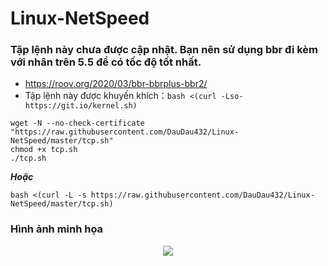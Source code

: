 # Linux-NetSpeed
### Tập lệnh này chưa được cập nhật. Bạn nên sử dụng bbr đi kèm với nhân trên 5.5 để có tốc độ tốt nhất.
- https://roov.org/2020/03/bbr-bbrplus-bbr2/
- Tập lệnh này được khuyến khích：`bash <(curl -Lso- https://git.io/kernel.sh)`
```
wget -N --no-check-certificate "https://raw.githubusercontent.com/DauDau432/Linux-NetSpeed/master/tcp.sh"
chmod +x tcp.sh
./tcp.sh
```
***Hoặc***
```
bash <(curl -L -s https://raw.githubusercontent.com/DauDau432/Linux-NetSpeed/master/tcp.sh)
```
### Hình ảnh minh họa

<p align="center">
  <img src="https://github.com/DauDau432/Linux-NetSpeed/blob/master/%E1%BA%A2nh/img.png">
</p>

